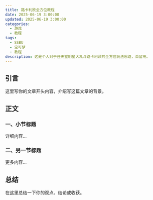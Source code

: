 ```yaml
---
title: 路卡利欧全方位教程
date: 2025-06-19 3:00:00
updated: 2025-06-19 3:00:00
categories:
  - 游戏
  - 教程
tags:
  - SSBU
  - 宝可梦
  - 教程
description: 这是个人对于任天堂明星大乱斗路卡利欧的全方位玩法思路，自留用。
---
```


<!-- more -->

## 引言

这里写你的文章开头内容，介绍写这篇文章的背景。

## 正文

### 一、小节标题

详细内容...

### 二、另一节标题

更多内容...

## 总结

在这里总结一下你的观点、结论或收获。

